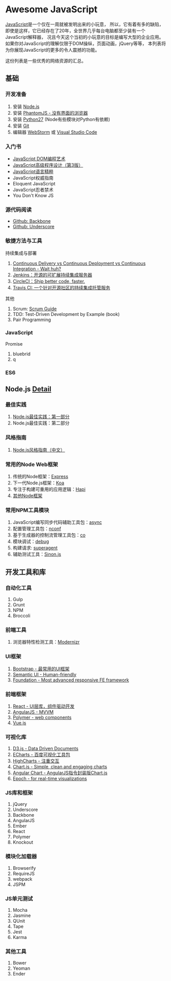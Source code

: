 # Awesome JavaScript

[JavaScript](http://javascript.crockford.com/zh/javascript.html)是一个仅在一周就被发明出来的小玩意，
所以，它有着有多的缺陷，即使是这样，它已经存在了20年，全世界几乎每台电脑都至少装有一个JavaScript解释器，
况且今天这个当初的小玩意的目标是编写大型的企业应用。如果你对JavaScript的理解仅限于DOM操纵，页面动画，jQuery等等，
本列表将为你展现JavaScript的更多的令人震撼的功能。

这份列表是一些优秀的网络资源的汇总。

## 基础 

### 开发准备

1. 安装 [Node.js](https://nodejs.org/en/)
2. 安装 [PhantomJS - 没有界面的浏览器](http://phantomjs.org/)
3. 安装 [Python27](https://www.python.org/downloads/) (Node有些模块对Python有依赖)
4. 安装 [Git](https://git-scm.com/)
5. 编辑器 [WebStorm](https://www.jetbrains.com/webstorm/) 或 [Visual Studio Code](https://code.visualstudio.com/)

### 入门书

- [JavaScript DOM编程艺术](http://www.ituring.com.cn/book/42)
- [JavaScript高级程序设计（第3版）](http://book.douban.com/subject/10546125/)
- [JavaScript语言精粹](http://book.douban.com/subject/11874748/)
- JavaScript权威指南
- Eloquent JavaScript
- JavaScript忍者禁术
- You Don't Know JS

### 源代码阅读

- [Github: Backbone](https://github.com/jashkenas/backbone)
- [Github: Underscore](https://github.com/jashkenas/underscore)

### 敏捷方法与工具

持续集成与部署

1. [Continuous Delivery vs Continuous Deployment vs Continuous Integration - Wait huh?](http://blog.assembla.com/assemblablog/tabid/12618/bid/92411/Continuous-Delivery-vs-Continuous-Deployment-vs-Continuous-Integration-Wait-huh.aspx)
2. [Jenkins：开源的可扩展持续集成服务器](http://jenkins-ci.org/)
3. [CircleCI：Ship better code, faster.](https://circleci.com/)
4. [Travis CI: 一个针对开源社区的持续集成托管服务](https://travis-ci.org/)

其他

1. Scrum: [Scrum Guide](http://www.scrumguides.org/)
2. TDD: Test-Driven Development by Example (book)
3. Pair Programming

### JavaScript

Promise

1. bluebrid
2. q

### ES6

## Node.js [Detail](./sections/React/)

### 最佳实践

1. [Node.js最佳实践：第一部分](http://wwsun.me/posts/node-best-practices.html)
2. Node.js最佳实践：第二部分

### 风格指南

1. [Node.js风格指南（中文）](https://github.com/wwsun/node-style-guide)

### 常用的Node Web框架

1. 传统的Node框架：[Express](http://expressjs.com/)
2. 下一代Node.js框架：[Koa](http://koajs.com/)
3. 专注于构建可重用的应用逻辑：[Hapi](http://hapijs.com/)
4. [其他Node框架](http://nodeframework.com/index.html#home)

### 常用NPM工具模块

1. JavaScript编写同步代码辅助工具包：[async](https://github.com/caolan/async)
1. 配置管理工具包：[nconf](https://github.com/indexzero/nconf)
1. 基于生成器的控制流管理工具包：[co](https://github.com/tj/co)
1. 模块调试：[debug](https://www.npmjs.com/package/debug)
1. 构建请求: [superagent](https://www.npmjs.com/package/superagent)
1. 辅助测试工具：[Sinon.js](http://sinonjs.org/)

## 开发工具和库

### 自动化工具

1. Gulp
2. Grunt
3. NPM
4. Broccoli

### 前端工具

1. 浏览器特性检测工具：[Modernizr](https://modernizr.com/)

### UI框架

1. [Bootstrap - 最常用的UI框架](http://getbootstrap.com/)
2. [Semantic UI - Human-friendly](http://semantic-ui.com/)
3. [Foundation - Most advanced responsive FE framework](http://foundation.zurb.com/)

### 前端框架

1. [React - UI层库，组件驱动开发](http://facebook.github.io/react/)
2. [AngularJS - MVVM](https://angularjs.org/)
3. [Polymer - web components](https://www.polymer-project.org/1.0/)
4. [Vue.js](http://cn.vuejs.org/)

### 可视化库

1. [D3.js - Data Driven Documents](http://d3js.org/)
2. [ECharts - 百度可视化工具包](http://echarts.baidu.com/)
3. [HighCharts - 注重交互](http://www.highcharts.com/)
4. [Chart.js - Simple, clean and engaging charts](http://www.chartjs.org/)
5. [Angular Chart - AngularJS指令封装版Chart.js](http://jtblin.github.io/angular-chart.js/)
6. [Epoch - for real-time visualizations](https://fastly.github.io/epoch/)

### JS库和框架

1. jQuery
2. Underscore
3. Backbone
4. AngularJS
5. Ember
6. React
7. Polymer
8. Knockout

### 模块化加载器

1. Browserify
2. RequireJS
3. webpack
4. JSPM

### JS单元测试

1. Mocha
2. Jasmine
3. QUnit
4. Tape
5. Jest
6. Karma

### 其他工具

1. Bower
2. Yeoman
3. Ender